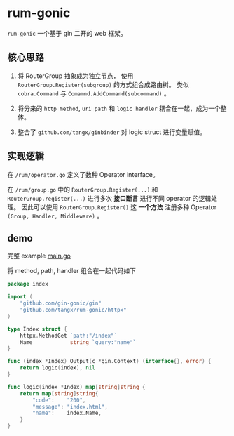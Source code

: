 # rum-gonic

`rum-gonic` 一个基于 gin 二开的 web 框架。


## 核心思路

1. 将 RouterGroup 抽象成为独立节点， 使用 `RouterGroup.Register(subgroup)` 的方式组合成路由树。 类似 `cobra.Command` 与 `Comamnd.AddCommand(subcommand)` 。

2. 将分来的 `http method`, `uri path` 和 `logic handler` 耦合在一起，成为一个整体。

3. 整合了 `github.com/tangx/ginbinder` 对 logic struct 进行变量赋值。

## 实现逻辑

在 `/rum/operator.go` 定义了数种 Operator interface。

在 `/rum/group.go` 中的 `RouterGroup.Register(...)` 和 `RouterGroup.register(...)` 进行多次 **接口断言** 进行不同 operator 的逻辑处理。 因此可以使用 `RouterGroup.Register()` 这 **一个方法** 注册多种 Operator `(Group, Handler, Middleware)` 。


## demo

完整 example [main.go](/internal/example/main.go)


将 method, path, handler 组合在一起代码如下

```go
package index

import (
	"github.com/gin-gonic/gin"
	"github.com/tangx/rum-gonic/httpx"
)

type Index struct {
	httpx.MethodGet `path:"/index"`
	Name            string `query:"name"`
}

func (index *Index) Output(c *gin.Context) (interface{}, error) {
	return logic(index), nil
}

func logic(index *Index) map[string]string {
	return map[string]string{
		"code":    "200",
		"message": "index.html",
		"name":    index.Name,
	}
}
```
